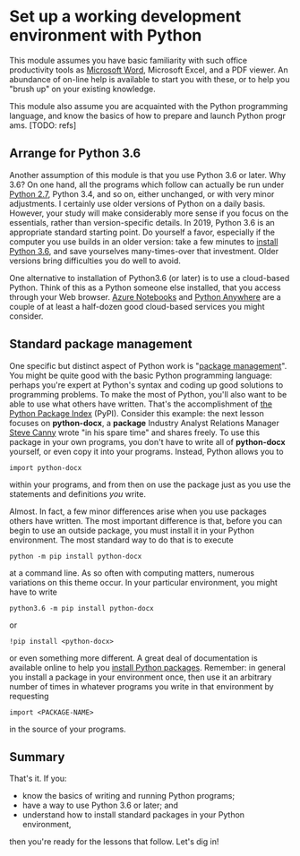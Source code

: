 # Set up a working development environment with Python
 
This module assumes you have basic familiarity with such office productivity tools as [Microsoft Word](https://www.office.com/?auth=2), Microsoft Excel, and a PDF viewer.  An abundance of on-line help is available to start you with these, or to help you "brush up" on your existing knowledge.

This module also assume you are acquainted with the Python programming language, and know the basics of how to prepare and launch Python progr ams.  [TODO:  refs]


## Arrange for Python 3.6

Another assumption of this module is that you use Python 3.6 or later.  Why 3.6?  On one hand, all the programs which follow can actually be run under [Python 2.7](https://pythonclock.org/), Python 3.4, and so on, either unchanged, or with very minor adjustments.  I certainly use older versions of Python on a daily basis.  However, your study will make considerably more sense if you focus on the essentials, rather than version-specific details.  In 2019, Python 3.6 is an appropriate standard starting point.  Do yourself a favor, especially if the computer you use builds in an older version:  take a few minutes to [install Python 3.6](https://realpython.com/installing-python/), and save yourselves many-times-over that investment.  Older versions bring difficulties you do well to avoid.

One alternative to installation of Python3.6 (or later) is to use a cloud-based Python.  Think of this as a Python someone else installed, that you access through your Web browser.  [Azure Notebooks](https://blogs.msdn.microsoft.com/uk_faculty_connection/2017/06/10/guide-to-the-microsoft-azure-notebooks-for-students/) and [Python Anywhere](https://www.pythonanywhere.com/) are a couple of at least a half-dozen good cloud-based services you might consider.


## Standard package management

One specific but distinct aspect of Python work is "[package management](https://packaging.python.org/overview/)".  You might be quite good with the basic Python programming language:  perhaps you're expert at Python's syntax and coding up good solutions to programming problems.  To make the most of Python, you'll also want to be able to use what others have written.  That's the accomplishment of [the Python Package Index](https://pypi.org/) (PyPI).  Consider this example:  the next lesson focuses on **python-docx**, a **package** Industry Analyst Relations Manager [Steve Canny](https://github.com/scanny) wrote "in his spare time" and shares freely.  To use this package in your own programs, you don't have to write all of **python-docx** yourself, or even copy it into your programs.  Instead, Python allows you to

    import python-docx
    
within your programs, and from then on use the package just as you use the statements and definitions _you_ write.

Almost.  In fact, a few minor differences arise when you use packages others have written.  The most important difference is that, before you can begin to use an outside package, you must install it in your Python environment.  The most standard way to do that is to execute

    python -m pip install python-docx
    
at a command line.  As so often with computing matters, numerous variations on this theme occur.  In your particular environment, you might have to write

    python3.6 -m pip install python-docx

or

    !pip install <python-docx>

or even something more different.  A great deal of documentation is available online to help you [install Python packages](https://packaging.python.org/tutorials/installing-packages/).  Remember:  in general you install a package in your environment once, then use it an arbitrary number of times in whatever programs you write in that environment by requesting

    import <PACKAGE-NAME>

in the source of your programs.


## Summary

That's it.  If you:

* know the basics of writing and running Python programs;
* have a way to use Python 3.6 or later; and
* understand how to install standard packages in your Python environment,

then you're ready for the lessons that follow.  Let's dig in!
